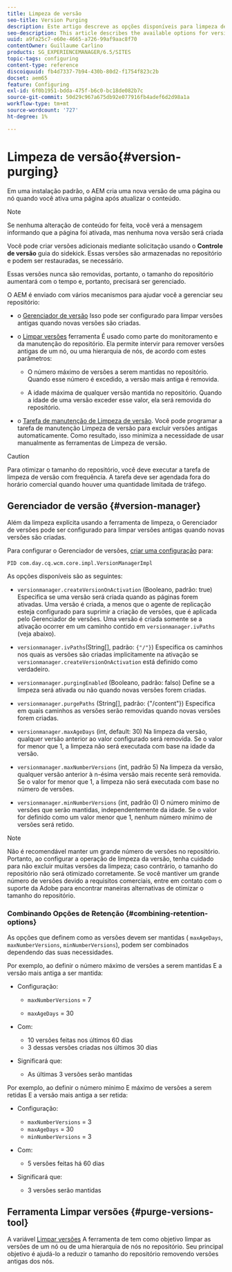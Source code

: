 ```yaml
---
title: Limpeza de versão
seo-title: Version Purging
description: Este artigo descreve as opções disponíveis para limpeza de versão.
seo-description: This article describes the available options for version purging.
uuid: a9fa25c7-e60e-4665-a726-99af9aac8f70
contentOwner: Guillaume Carlino
products: SG_EXPERIENCEMANAGER/6.5/SITES
topic-tags: configuring
content-type: reference
discoiquuid: fb4d7337-7b94-430b-80d2-f1754f823c2b
docset: aem65
feature: Configuring
exl-id: 6f0b1951-bdda-475f-b6c0-bc18de082b7c
source-git-commit: 50d29c967a675db92e077916fb4adef6d2d98a1a
workflow-type: tm+mt
source-wordcount: '727'
ht-degree: 1%

---
```


# Limpeza de versão{#version-purging}

Em uma instalação padrão, o AEM cria uma nova versão de uma página ou nó quando você ativa uma página após atualizar o conteúdo.

>[!NOTE]
>
>Se nenhuma alteração de conteúdo for feita, você verá a mensagem informando que a página foi ativada, mas nenhuma nova versão será criada

Você pode criar versões adicionais mediante solicitação usando o **Controle de versão** guia do sidekick. Essas versões são armazenadas no repositório e podem ser restauradas, se necessário.

Essas versões nunca são removidas, portanto, o tamanho do repositório aumentará com o tempo e, portanto, precisará ser gerenciado.

O AEM é enviado com vários mecanismos para ajudar você a gerenciar seu repositório:

* o [Gerenciador de versão](#version-manager)
Isso pode ser configurado para limpar versões antigas quando novas versões são criadas.

* o [Limpar versões](/help/sites-deploying/monitoring-and-maintaining.md#purgeversionstool) ferramenta É usado como parte do monitoramento e da manutenção do repositório.
Ela permite intervir para remover versões antigas de um nó, ou uma hierarquia de nós, de acordo com estes parâmetros:

   * O número máximo de versões a serem mantidas no repositório.
Quando esse número é excedido, a versão mais antiga é removida.

   * A idade máxima de qualquer versão mantida no repositório.
Quando a idade de uma versão exceder esse valor, ela será removida do repositório.

* o [Tarefa de manutenção de Limpeza de versão](/help/sites-administering/operations-dashboard.md#automated-maintenance-tasks). Você pode programar a tarefa de manutenção Limpeza de versão para excluir versões antigas automaticamente. Como resultado, isso minimiza a necessidade de usar manualmente as ferramentas de Limpeza de versão.

>[!CAUTION]
>
>Para otimizar o tamanho do repositório, você deve executar a tarefa de limpeza de versão com frequência. A tarefa deve ser agendada fora do horário comercial quando houver uma quantidade limitada de tráfego.

## Gerenciador de versão {#version-manager}

Além da limpeza explícita usando a ferramenta de limpeza, o Gerenciador de versões pode ser configurado para limpar versões antigas quando novas versões são criadas.

Para configurar o Gerenciador de versões, [criar uma configuração](/help/sites-deploying/configuring-osgi.md) para:

`PID com.day.cq.wcm.core.impl.VersionManagerImpl`

As opções disponíveis são as seguintes:

* `versionmanager.createVersionOnActivation` (Booleano, padrão: true) Especifica se uma versão será criada quando as páginas forem ativadas.
Uma versão é criada, a menos que o agente de replicação esteja configurado para suprimir a criação de versões, que é aplicada pelo Gerenciador de versões.
Uma versão é criada somente se a ativação ocorrer em um caminho contido em `versionmanager.ivPaths` (veja abaixo).

* `versionmanager.ivPaths`(String[], padrão: `{"/"}`) Especifica os caminhos nos quais as versões são criadas implicitamente na ativação se `versionmanager.createVersionOnActivation` está definido como verdadeiro.

* `versionmanager.purgingEnabled` (Booleano, padrão: falso) Define se a limpeza será ativada ou não quando novas versões forem criadas.

* `versionmanager.purgePaths` (String[], padrão: {&quot;/content&quot;}) Especifica em quais caminhos as versões serão removidas quando novas versões forem criadas.

* `versionmanager.maxAgeDays` (int, default: 30) Na limpeza da versão, qualquer versão anterior ao valor configurado será removida. Se o valor for menor que 1, a limpeza não será executada com base na idade da versão.

* `versionmanager.maxNumberVersions` (int, padrão 5) Na limpeza da versão, qualquer versão anterior à n-ésima versão mais recente será removida. Se o valor for menor que 1, a limpeza não será executada com base no número de versões.

* `versionmanager.minNumberVersions` (int, padrão 0) O número mínimo de versões que serão mantidas, independentemente da idade. Se o valor for definido como um valor menor que 1, nenhum número mínimo de versões será retido.

>[!NOTE]
>
>Não é recomendável manter um grande número de versões no repositório. Portanto, ao configurar a operação de limpeza da versão, tenha cuidado para não excluir muitas versões da limpeza; caso contrário, o tamanho do repositório não será otimizado corretamente. Se você mantiver um grande número de versões devido a requisitos comerciais, entre em contato com o suporte da Adobe para encontrar maneiras alternativas de otimizar o tamanho do repositório.

### Combinando Opções de Retenção {#combining-retention-options}

As opções que definem como as versões devem ser mantidas ( `maxAgeDays`, `maxNumberVersions`, `minNumberVersions`), podem ser combinados dependendo das suas necessidades.

Por exemplo, ao definir o número máximo de versões a serem mantidas E a versão mais antiga a ser mantida:

* Configuração:

   * `maxNumberVersions` = 7

   * `maxAgeDays` = 30

* Com:

   * 10 versões feitas nos últimos 60 dias
   * 3 dessas versões criadas nos últimos 30 dias

* Significará que:

   * As últimas 3 versões serão mantidas

Por exemplo, ao definir o número mínimo E máximo de versões a serem retidas E a versão mais antiga a ser retida:

* Configuração:

   * `maxNumberVersions` = 3
   * `maxAgeDays` = 30
   * `minNumberVersions` = 3

* Com:

   * 5 versões feitas há 60 dias

* Significará que:

   * 3 versões serão mantidas

## Ferramenta Limpar versões {#purge-versions-tool}

A variável [Limpar versões](/help/sites-deploying/monitoring-and-maintaining.md#purgeversionstool) A ferramenta de tem como objetivo limpar as versões de um nó ou de uma hierarquia de nós no repositório. Seu principal objetivo é ajudá-lo a reduzir o tamanho do repositório removendo versões antigas dos nós.
